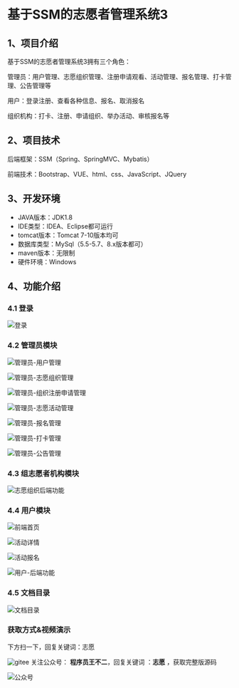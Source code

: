 # 基于SSM的志愿者管理系统3



## 1、项目介绍

基于SSM的志愿者管理系统3拥有三个角色：

管理员：用户管理、志愿组织管理、注册申请观看、活动管理、报名管理、打卡管理、公告管理等

用户：登录注册、查看各种信息、报名、取消报名

组织机构：打卡、注册、申请组织、举办活动、审核报名等


## 2、项目技术

后端框架：SSM（Spring、SpringMVC、Mybatis）

前端技术：Bootstrap、VUE、html、css、JavaScript、JQuery

## 3、开发环境

- JAVA版本：JDK1.8
- IDE类型：IDEA、Eclipse都可运行
- tomcat版本：Tomcat 7-10版本均可
- 数据库类型：MySql（5.5-5.7、8.x版本都可） 
- maven版本：无限制
- 硬件环境：Windows


## 4、功能介绍

### 4.1 登录

![登录](https://project-images-1256969109.cos.ap-chongqing.myqcloud.com/%20Typora-Images/202309281619185.jpg)

### 4.2 管理员模块

![管理员-用户管理](https://project-images-1256969109.cos.ap-chongqing.myqcloud.com/%20Typora-Images/202309281620055.jpg)

![管理员-志愿组织管理](https://project-images-1256969109.cos.ap-chongqing.myqcloud.com/%20Typora-Images/202309281620741.jpg)

![管理员-组织注册申请管理](https://project-images-1256969109.cos.ap-chongqing.myqcloud.com/%20Typora-Images/202309281620084.jpg)

![管理员-志愿活动管理](https://project-images-1256969109.cos.ap-chongqing.myqcloud.com/%20Typora-Images/202309281620301.jpg)

![管理员-报名管理](https://project-images-1256969109.cos.ap-chongqing.myqcloud.com/%20Typora-Images/202309281620378.jpg)

![管理员-打卡管理](https://project-images-1256969109.cos.ap-chongqing.myqcloud.com/%20Typora-Images/202309281620008.jpg)

![管理员-公告管理](https://project-images-1256969109.cos.ap-chongqing.myqcloud.com/%20Typora-Images/202309281620051.jpg)

### 4.3 组志愿者机构模块

![志愿组织后端功能](https://project-images-1256969109.cos.ap-chongqing.myqcloud.com/%20Typora-Images/202309281620414.jpg)

### 4.4 用户模块

![前端首页](https://project-images-1256969109.cos.ap-chongqing.myqcloud.com/%20Typora-Images/202309281620041.jpg)

![活动详情](https://project-images-1256969109.cos.ap-chongqing.myqcloud.com/%20Typora-Images/202309281620726.jpg)

![活动报名](https://project-images-1256969109.cos.ap-chongqing.myqcloud.com/%20Typora-Images/202309281620725.jpg)

![用户-后端功能](https://project-images-1256969109.cos.ap-chongqing.myqcloud.com/%20Typora-Images/202309281620082.jpg)

### 4.5 文档目录

![文档目录](https://project-images-1256969109.cos.ap-chongqing.myqcloud.com/%20Typora-Images/202309281620733.jpg)
### 获取方式&视频演示

下方扫一下，回复关键词：志愿

![gitee](https://project-images-1256969109.cos.ap-chongqing.myqcloud.com/Typora-Images/202309291447341.png)
关注公众号： **程序员王不二**，回复关键词  ：**志愿** ，获取完整版源码

![公众号](https://project-images-1256969109.cos.ap-chongqing.myqcloud.com/Typora-Images/202205281253739.png)
